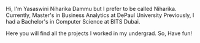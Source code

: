 Hi,
I'm Yasaswini Niharika Dammu but I prefer to be called Niharika.
Currently, Master's in Business Analytics at DePaul University
Previously, I had a Bachelor's in Computer Science at BITS Dubai.

Here you will find all the projects I worked in my undergrad.
So, Have fun!

